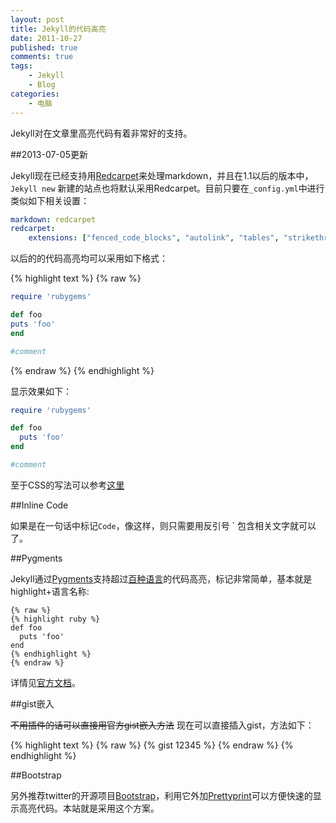 ```yaml
--- 
layout: post
title: Jekyll的代码高亮
date: 2011-10-27
published: true
comments: true
tags:
    - Jekyll
    - Blog
categories:
    - 电脑
---
```

Jekyll对在文章里高亮代码有着非常好的支持。

##2013-07-05更新

Jekyll现在已经支持用[Redcarpet](https://github.com/vmg/redcarpet)来处理markdown，并且在1.1以后的版本中， `Jekyll new` 新建的站点也将默认采用Redcarpet。目前只要在`_config.yml`中进行类似如下相关设置：

```yaml
markdown: redcarpet
redcarpet:
    extensions: ["fenced_code_blocks", "autolink", "tables", "strikethrough"]
```

以后的的代码高亮均可以采用如下格式：

{% highlight text %}
{% raw %}
``` ruby
require 'rubygems'

def foo
puts 'foo'
end

#comment
```
{% endraw %}
{% endhighlight %}

显示效果如下：

``` ruby
require 'rubygems'

def foo
  puts 'foo'
end

#comment
```

至于CSS的写法可以参考[这里](https://github.com/mojombo/tpw/blob/master/css/syntax.css)

##Inline Code

如果是在一句话中标记`Code`，像这样，则只需要用反引号 \` 包含相关文字就可以了。

##Pygments

Jekyll通过[Pygments](http://pygments.org/)支持超过[百种语言](http://pygments.org/languages/)的代码高亮，标记非常简单，基本就是highlight+语言名称:

```
{% raw %}
{% highlight ruby %}
def foo
  puts 'foo'
end
{% endhighlight %}
{% endraw %}
```

详情见[官方文档](http://jekyllrb.com/docs/templates/)。

##gist嵌入

~~不用插件的话可以直接用官方gist嵌入方法~~ 现在可以直接插入gist，方法如下：

{% highlight text %}
{% raw %}
{% gist 12345 %}
{% endraw %}
{% endhighlight %}

##Bootstrap

另外推荐twitter的开源项目[Bootstrap](http://twitter.github.com/bootstrap/)，利用它外加[Prettyprint](http://code.google.com/p/google-code-prettify/)可以方便快速的显示高亮代码。本站就是采用这个方案。
